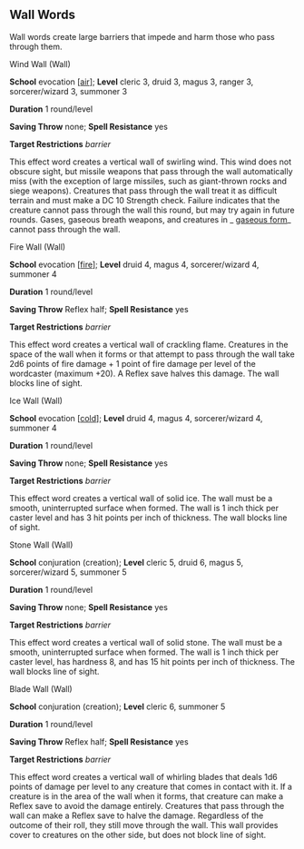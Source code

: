 ## Wall Words

Wall words create large barriers that impede and harm those who pass through them.

Wind Wall (Wall)

**School** evocation [[air](/pathfinderRPG/prd/monsters/creatureTypes.html#_air-subtype)]; **Level** cleric 3, druid 3, magus 3, ranger 3, sorcerer/wizard 3, summoner 3

**Duration** 1 round/level

**Saving Throw** none; **Spell Resistance** yes

**Target Restrictions** _barrier_

This effect word creates a vertical wall of swirling wind. This wind does not obscure sight, but missile weapons that pass through the wall automatically miss (with the exception of large missiles, such as giant-thrown rocks and siege weapons). Creatures that pass through the wall treat it as difficult terrain and must make a DC 10 Strength check. Failure indicates that the creature cannot pass through the wall this round, but may try again in future rounds. Gases, gaseous breath weapons, and creatures in _ [gaseous form](/pathfinderRPG/prd/spells/gaseousForm.html#_gaseous-form)_ cannot pass through the wall.

Fire Wall (Wall)

**School** evocation [[fire](/pathfinderRPG/prd/monsters/creatureTypes.html#_fire-subtype)]; **Level** druid 4, magus 4, sorcerer/wizard 4, summoner 4

**Duration** 1 round/level

**Saving Throw** Reflex half; **Spell Resistance** yes

**Target Restrictions** _barrier_

This effect word creates a vertical wall of crackling flame. Creatures in the space of the wall when it forms or that attempt to pass through the wall take 2d6 points of fire damage + 1 point of fire damage per level of the wordcaster (maximum +20). A Reflex save halves this damage. The wall blocks line of sight.

Ice Wall (Wall)

**School** evocation [[cold](/pathfinderRPG/prd/monsters/creatureTypes.html#_cold-subtype)]; **Level** druid 4, magus 4, sorcerer/wizard 4, summoner 4

**Duration** 1 round/level

**Saving Throw** none; **Spell Resistance** yes

**Target Restrictions** _barrier_

This effect word creates a vertical wall of solid ice. The wall must be a smooth, uninterrupted surface when formed. The wall is 1 inch thick per caster level and has 3 hit points per inch of thickness. The wall blocks line of sight.

Stone Wall (Wall)

**School** conjuration (creation); **Level** cleric 5, druid 6, magus 5, sorcerer/wizard 5, summoner 5

**Duration** 1 round/level

**Saving Throw** none; **Spell Resistance** yes

**Target Restrictions** _barrier_

This effect word creates a vertical wall of solid stone. The wall must be a smooth, uninterrupted surface when formed. The wall is 1 inch thick per caster level, has hardness 8, and has 15 hit points per inch of thickness. The wall blocks line of sight.

Blade Wall (Wall)

**School** conjuration (creation); **Level** cleric 6, summoner 5

**Duration** 1 round/level

**Saving Throw** Reflex half; **Spell Resistance** yes

**Target Restrictions** _barrier_

This effect word creates a vertical wall of whirling blades that deals 1d6 points of damage per level to any creature that comes in contact with it. If a creature is in the area of the wall when it forms, that creature can make a Reflex save to avoid the damage entirely. Creatures that pass through the wall can make a Reflex save to halve the damage. Regardless of the outcome of their roll, they still move through the wall. This wall provides cover to creatures on the other side, but does not block line of sight.

